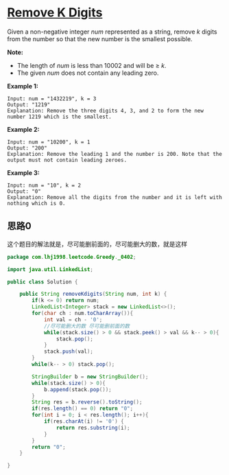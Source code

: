 # [Remove K Digits](https://leetcode.com/problems/remove-k-digits/)

Given a non-negative integer *num* represented as a string, remove *k* digits from the number so that the new number is the smallest possible.

**Note:**

- The length of *num* is less than 10002 and will be ≥ *k*.
- The given *num* does not contain any leading zero.



**Example 1:**

```
Input: num = "1432219", k = 3
Output: "1219"
Explanation: Remove the three digits 4, 3, and 2 to form the new number 1219 which is the smallest.
```



**Example 2:**

```
Input: num = "10200", k = 1
Output: "200"
Explanation: Remove the leading 1 and the number is 200. Note that the output must not contain leading zeroes.
```



**Example 3:**

```
Input: num = "10", k = 2
Output: "0"
Explanation: Remove all the digits from the number and it is left with nothing which is 0.
```

## 思路0

这个题目的解法就是，尽可能删前面的，尽可能删大的数，就是这样

```java
package com.lhj1998.leetcode.Greedy._0402;

import java.util.LinkedList;

public class Solution {

    public String removeKdigits(String num, int k) {
        if(k <= 0) return num;
        LinkedList<Integer> stack = new LinkedList<>();
        for(char ch : num.toCharArray()){
            int val = ch - '0';
            //尽可能删大的数 尽可能删前面的数
            while(stack.size() > 0 && stack.peek() > val && k-- > 0){
                stack.pop();
            }
            stack.push(val);
        }
        while(k-- > 0) stack.pop();

        StringBuilder b = new StringBuilder();
        while(stack.size() > 0){
            b.append(stack.pop());
        }
        String res = b.reverse().toString();
        if(res.length() == 0) return "0";
        for(int i = 0; i < res.length(); i++){
            if(res.charAt(i) != '0') {
                return res.substring(i);
            }
        }
        return "0";
    }

}

```

